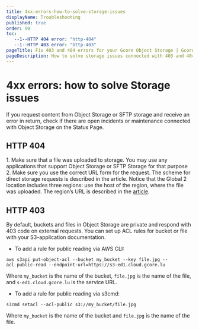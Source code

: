 ```yaml
---
title: 4xx-errors-how-to-solve-storage-issues
displayName: Troubleshooting
published: true
order: 90
toc:
   --1--HTTP 404 error: "http-404"
   --1--HTTP 403 error: "http-403"
pageTitle: Fix 403 and 404 errors for your Gcore Object Storage | Gcore
pageDescription: How to solve storage issues connected with 403 and 404 errors.
---
```


# 4xx errors: how to solve Storage issues

If you request content from Object Storage or SFTP storage and receive an error in return, check if there are open incidents or maintenance connected with Object Storage on the Status Page. 

## HTTP 404 

1\.  Make sure that a file was uploaded to storage. You may use any applications that support Object Storage or SFTP Storage for that purpose
 
2\.  Make sure you use the correct URL form for the request. The scheme for direct storage requests is described in the article. Notice that the Global 2 location includes three regions: use the host of the region, where the file was uploaded. The region’s URL is described in the <a href="https://gcore.com/docs/storage/request-content-directly-from-the-storage" target="_blank">article</a>. 

## HTTP 403 

By default, buckets and files in Object Storage are private and respond with 403 code on external requests. You can set up ACL rules for bucket or file with your S3-application documentation. 

- To add a rule for public reading via AWS CLI:

```
aws s3api put-object-acl --bucket my_bucket --key file.jpg --acl public-read --endpoint-url=https://s3-ed1.cloud.gcore.lu
```

Where ```my_bucket``` is the name of the bucket, ```file.jpg``` is the name of the file, and ```s-ed1.cloud.gcore.lu``` is the service URL.

- To add a rule for public reading via s3cmd: 


```
s3cmd setacl --acl-public s3://my_bucket/file.jpg
```

Where ```my_bucket``` is the name of the bucket and ```file.jpg``` is the name of the file.